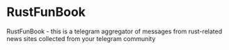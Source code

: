 # RustFunBook
RustFunBook - this is a telegram aggregator of messages from rust-related news sites collected from your telegram community
